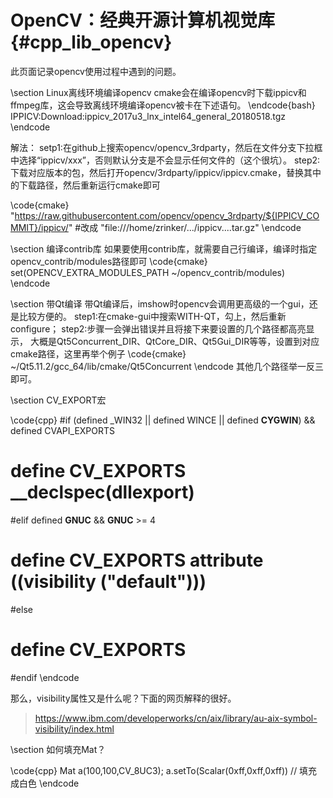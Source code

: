 OpenCV：经典开源计算机视觉库{#cpp_lib_opencv}
==================

此页面记录opencv使用过程中遇到的问题。


\section Linux离线环境编译opencv
cmake会在编译opencv时下载ippicv和ffmpeg库，这会导致离线环境编译opencv被卡在下述语句。
\endcode{bash}
IPPICV:Download:ippicv_2017u3_lnx_intel64_general_20180518.tgz
\endcode

解法：
setp1:在github上搜索opencv/opencv_3rdparty，然后在文件分支下拉框中选择“ippicv/xxx”，否则默认分支是不会显示任何文件的（这个很坑）。
step2:下载对应版本的包，然后打开opencv/3rdparty/ippicv/ippicv.cmake，替换其中的下载路径，然后重新运行cmake即可

\code{cmake}
"https://raw.githubusercontent.com/opencv/opencv_3rdparty/${IPPICV_COMMIT}/ippicv/"
#改成
"file:///home/zrinker/.../ippicv....tar.gz"
\endcode


\section 编译contrib库
如果要使用contrib库，就需要自己行编译，编译时指定opencv_contrib/modules路径即可
\code{cmake}
set(OPENCV_EXTRA_MODULES_PATH ~/opencv_contrib/modules)
\endcode


\section 带Qt编译
带Qt编译后，imshow时opencv会调用更高级的一个gui，还是比较方便的。
step1:在cmake-gui中搜索WITH-QT，勾上，然后重新configure；
step2:步骤一会弹出错误并且将接下来要设置的几个路径都高亮显示， 大概是Qt5Concurrent_DIR、QtCore_DIR、Qt5Gui_DIR等等，设置到对应cmake路径，这里再举个例子
\code{cmake}
~/Qt5.11.2/gcc_64/lib/cmake/Qt5Concurrent
\endcode
其他几个路径举一反三即可。


\section CV_EXPORT宏

\code{cpp}
#if (defined _WIN32 || defined WINCE || defined __CYGWIN__) && defined CVAPI_EXPORTS
#  define CV_EXPORTS __declspec(dllexport)
#elif defined __GNUC__ && __GNUC__ >= 4
#  define CV_EXPORTS __attribute__ ((visibility ("default")))
#else
#  define CV_EXPORTS
#endif
\endcode

那么，visibility属性又是什么呢？下面的网页解释的很好。

> https://www.ibm.com/developerworks/cn/aix/library/au-aix-symbol-visibility/index.html


\section 如何填充Mat？

\code{cpp}
Mat a(100,100,CV_8UC3);
a.setTo(Scalar(0xff,0xff,0xff)) // 填充成白色
\endcode
